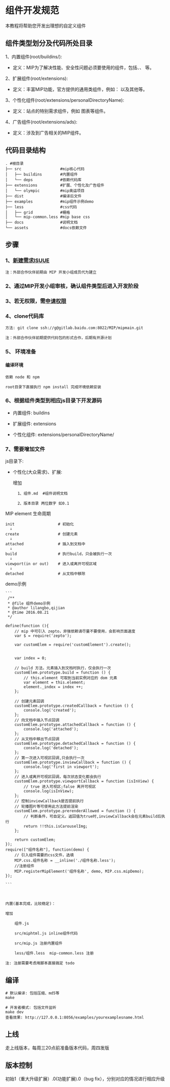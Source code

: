 # 组件开发规范

本教程将帮助您开发出理想的自定义组件

## 组件类型划分及代码所处目录

1、内置组件(root/buildins/): 
    
* 定义：MIP为了解决性能、安全性问题必须要使用的组件，包括<mip-img>、<mip-video>、<mip-pixl> 等。

2、扩展组件(root/extensions): 
    
* 定义：丰富MIP功能，官方提供的通用类组件，例如：<mip-iframe> 以及其他等。

3、个性化组件(root/extensions/personalDirectoryName): 

* 定义：站点的特别需求组件，例如 图表等组件。

4、广告组件(root/extensions/ads): 

* 定义：涉及到广告相关的MIP组件。

## 代码目录结构
```
. #根目录
├── src                 #mip核心代码
│   ├── buildins        #内置组件
│   └── deps            #依赖代码库
├── extensions          #扩展、个性化及广告组件
│   └── olympic         #mip奥运项目
├── dist                #编译后文件
├── examples            #mip组件示例demo
├── less                #css代码
│   ├── grid            #栅格
│   └── mip-common.less #mip base css
├── docs                #说明文档
└── assets              #docs依赖文件
```

## 步骤

### 1、[新建需求ISUUE](http://gitlab.baidu.com/MIP/mipmain/issues)

    注：外部合作伙伴前期由 MIP 开发小组成员代为建立

### 2、通过MIP开发小组审核，确认组件类型后进入开发阶段

### 3、若无权限，需[申请权限](mailto:lilangbo@baidu.com/shenzhou@baidu.com)

### 4、clone代码库

    方法: git clone ssh://g@gitlab.baidu.com:8022/MIP/mipmain.git 
        
    注：外部合作伙伴前期提供代码包的形式合作，后期有开源计划

### 5、 环境准备

#### 编译环境

    依赖 node 和 npm

    root目录下直接执行 npm install 完成环境依赖安装

### 6、根据组件类型到相应js目录下开发源码

- 内置组件: buildins

- 扩展组件: extensions

- 个性化组件: extensions/personalDirectoryName/
    
### 7、需要增加文件

js目录下:
    
- 个性化(大众需求)、扩展: 
        
    增加 

        1、组件.md  #组件说明文档

        2、版本目录 两位数字 如0.1 

MIP element 生命周期

    init                   # 初始化  
      ↓  
    create                 # 创建元素  
      ↓  
    attached               # 插入到文档中  
      ↓   
    build                  # 执行build，只会被执行一次   
      ↓     
    viewport(in or out)    # 进入或离开可视区域   
      ↓    
    detached               # 从文档中移除


demo示例
	        
	```
	 /**
	 * @file 组件demo示例
	 * @author lilangbo,qijian
	 * @time 2016.08.21
	 */

	define(function (){
        // mip 中可引入 zepto，非强依赖请尽量不要使用，会影响页面速度
        var $ = require('zepto');
        
	    var customElem = require('customElement').create();


        var index = 0;

        // build 方法，元素插入到文档时执行，仅会执行一次
        customElem.prototype.build = function () {
            // this.element 可取到当前实例对应的 dom 元素
            var element = this.element;
            element._index = index ++;
        };

        // 创建元素回调
        customElem.prototype.createdCallback = function () {
            console.log('created');
        };
        // 向文档中插入节点回调
        customElem.prototype.attachedCallback = function () {
            console.log('attached');
        };
        // 从文档中移出节点回调
        customElem.prototype.detachedCallback = function () {
            console.log('detached');
        };
        // 第一次进入可视区回调,只会执行一次
        customElem.prototype.inviewCallback = function () {
            console.log('first in viewport');
        };
        // 进入或离开可视区回调，每次状态变化都会执行
        customElem.prototype.viewportCallback = function (isInView) {
            // true 进入可视区;false 离开可视区
            console.log(isInView);
        };
        // 控制inviewCallback是否提前执行
        // 轮播图片等可使用此方法提前渲染
        customElem.prototype.prerenderAllowed = function () {
            // 判断条件，可自定义。返回值为true时,inviewCallback会在元素build后执行
            return !!this.isCarouselImg;
        };

	    return customElem;
	});
	require(["组件名称"], function(demo) {
	    // 引入组件需要的css文件，选填
	    MIP.css.组件名称 = __inline('./组件名称.less');
	    //注册组件
	    MIP.registerMipElement('组件名称', demo, MIP.css.mipDemo);
	});

	```



    内置(基本完成，比较稳定)：

    增加 

        组件.js  

        src/miphtml.js inline组件代码  

        src/mip.js 注册内置组件

        less/组件.less  mip-common.less 注册

    注: 注册需要考虑用脚本直接搞定 todo

## 编译

```
# 默认编译: 包括压缩、md5等
make

# 开发者模式: 包括文件监听
make dev
查看效果: http://127.0.0.1:8056/examples/yourexamplesname.html

```

## 上线

走上线版本，每周三20点前准备版本代码，周四发版

## 版本控制

初始1（重大升级扩展）.0(功能扩展).0（bug fix），分别对应的情况进行相应升级

